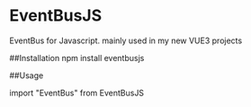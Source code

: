 # EventBusJS
EventBus for Javascript. mainly used in my new VUE3 projects

##Installation
npm install eventbusjs

##Usage 

import "EventBus" from EventBusJS


